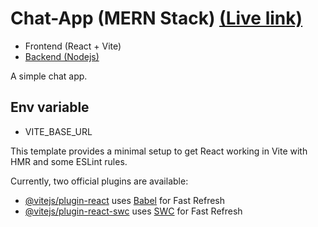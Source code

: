 # Chat-App (MERN Stack) [(Live link)]()

- Frontend (React + Vite)
- [Backend (Nodejs) ](https://github.com/itz-AmdadulHaque/Chat-App-Backend-)

A simple chat app.

## Env variable

- VITE_BASE_URL

This template provides a minimal setup to get React working in Vite with HMR and some ESLint rules.

Currently, two official plugins are available:

- [@vitejs/plugin-react](https://github.com/vitejs/vite-plugin-react/blob/main/packages/plugin-react/README.md) uses [Babel](https://babeljs.io/) for Fast Refresh
- [@vitejs/plugin-react-swc](https://github.com/vitejs/vite-plugin-react-swc) uses [SWC](https://swc.rs/) for Fast Refresh
